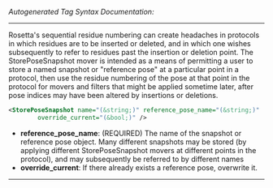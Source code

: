 _Autogenerated Tag Syntax Documentation:_

---
Rosetta's sequential residue numbering can create headaches in protocols in which residues are to be inserted or deleted, and in which one wishes subsequently to refer to residues past the insertion or deletion point. The StorePoseSnapshot mover is intended as a means of permitting a user to store a named snapshot or "reference pose" at a particular point in a protocol, then use the residue numbering of the pose at that point in the protocol for movers and filters that might be applied sometime later, after pose indices may have been altered by insertions or deletions.

```xml
<StorePoseSnapshot name="(&string;)" reference_pose_name="(&string;)"
        override_current="(&bool;)" />
```

-   **reference_pose_name**: (REQUIRED) The name of the snapshot or reference pose object. Many different snapshots may be stored (by applying different StorePoseSnapshot movers at different points in the protocol), and may subsequently be referred to by different names
-   **override_current**: If there already exists a reference pose, overwrite it.

---
